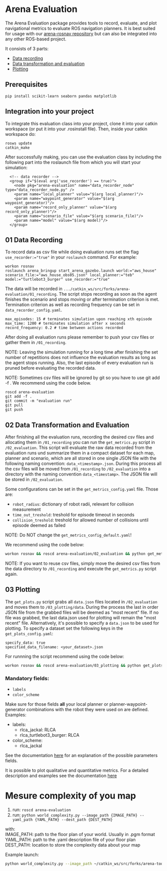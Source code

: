 # Arena Evaluation
The Arena Evaluation package provides tools to record, evaluate, and plot navigational metrics to evaluate ROS navigation planners. It is best suited for usage with our [arena-rosnav repository](https://github.com/ignc-research/arena-rosnav) but can also be integrated into any other ROS-based project. 

It consists of 3 parts:
- [Data recording](#01-data-recording)
- [Data transformation and evaluation](#02-data-transformation-and-evaluation)
- [Plotting](#03-plotting)
## Prerequisites

```
pip install scikit-learn seaborn pandas matplotlib
```

## Integration into your project
To integrate this evaluation class into your project, clone it into your catkin workspace (or put it into your .rosinstall file). 
Then, inside your catkin workspace do:

```
rosws update
catkin_make
```

After successfully making, you can use the evaluation class by including the following part into the roslaunch file from which you will start your simulation:

```
  <!-- data recorder -->
  <group if="$(eval arg('use_recorder') == true)">
    <node pkg="arena-evaluation" name="data_recorder_node" type="data_recorder_node.py" />
    <param name="local_planner" value="$(arg local_planner)"/>
    <param name="waypoint_generator" value="$(arg waypoint_generator)"/>
    <param name="record_only_planner" value="$(arg record_only_planner)"/>
    <param name="scenario_file" value="$(arg scenario_file)"/>
    <param name="model" value="$(arg model)"/>
  </group>

```


## 01 Data Recording
To record data as csv file while doing evaluation runs set the flag `use_recorder:="true"` in your `roslaunch` command. For example:

```
workon rosnav
roslaunch arena_bringup start_arena_gazebo.launch world:="aws_house" scenario_file:="aws_house_obs05.json" local_planner:="teb" model:="turtlebot3_burger" use_recorder:="true"
```

The data will be recorded in `.../catkin_ws/src/forks/arena-evaluation/01_recording`.
The script stops recording as soon as the agent finishes the scenario and stops moving or after termination criterion is met. Termination criterion as well as recording frequency can be set in `data_recorder_config.yaml`.

```
max_episodes: 15 # terminates simulation upon reaching xth episode
max_time: 1200 # terminates simulation after x seconds
record_frequency: 0.2 # time between actions recorded
```

After doing all evaluation runs please remember to push your csv files or gather them in `/01_recording`.

NOTE: Leaving the simulation running for a long time after finishing the set number of repetitions does not influence the evaluation results as long as the agent stops running. Also, the last episode of every evaluation run is pruned before evaluating the recorded data.

NOTE: Sometimes csv files will be ignored by git so you have to use git add -f <file>. We recommend using the code below.
```
roscd arena-evaluation
git add -f .
git commit -m "evaluation run"
git pull
git push
```

## 02 Data Transformation and Evaluation
After finishing all the evaluation runs, recording the desired csv files and allocating them in `/01_recording` you can run the `get_metrics.py` script in `/02_evaluation`.
This script will evaluate the raw data recorded from the evaluation runs und summarize them in a compact dataset for each map, planner and scenario, which are all stored in one single JSON file with the following naming convention: `data_<timestamp>.json`. During this process all the csv files will be moved from `/01_recording` to `/02_evaluation` into a directory with the naming convention `data_<timestamp>`. The JSON file will be stored in `/02_evaluation`.

Some configurations can be set in the `get_metrics_config.yaml` file. Those are:
- `robot_radius`: dictionary of robot radii, relevant for collision measurement
- `time_out_treshold`: treshold for episode timeout in seconds
- `collision_treshold`: treshold for allowed number of collisions until episode deemed as failed

NOTE: Do NOT change the `get_metrics_config_default.yaml`!

We recommend using the code below:
```bash
workon rosnav && roscd arena-evaluation/02_evaluation && python get_metrics.py
```

NOTE: If you want to reuse csv files, simply move the desired csv files from the data directory to `/01_recording` and execute the `get_metrics.py` script again.

## 03 Plotting
The `get_plots.py` script grabs all `data.json` files located in `/02_evaluation` and moves them to `/03_plotting/data`. During the process the last in order JSON file from the grabbed files will be deemed as "most recent" file. If no file was grabbed, the last data.json used for plotting will remain the "most recent" file. Alternatively, it's possible to specify a `data.json` to be used for plotting. To specify a dataset set the following keys in the `get_plots_config.yaml`:

```
specify_data: true
specified_data_filename: <your_dataset>.json
```

For runnning the script recommend using the code below:
```bash
workon rosnav && roscd arena-evaluation/03_plotting && python get_plots.py
```

### Mandatory fields:
- `labels`
- `color_scheme`

Make sure for those fields **all** your local planner or planner-waypoint-generator combinations with the robot they were used on are defined. Examples:
- labels:
    - rlca_jackal: RLCA
    - rlca_turtlebot3_burger: RLCA
- color_scheme:
    - rlca_jackal

See the documentation [here](docs/fields.md) for an explanation of the possible parameters fields.

It is possible to plot qualitative and quantitative metrics. For a detailed description and examples see the documentation [here](docs/plotting_metrics.md)
# Mesure complexity of you map
1. run: `roscd arena-evaluation`
2. run: `python world_complexity.py --image_path {IMAGE_PATH} --yaml_path {YAML_PATH} --dest_path {DEST_PATH}`

with:\
 IMAGE_PATH: path to the floor plan of your world. Usually in .pgm format\
 YAML_PATH: path to the .yaml description file of your floor plan\
 DEST_PATH: location to store the complexity data about your map

Example launch:
```bash
python world_complexity.py --image_path ~/catkin_ws/src/forks/arena-tools/aws_house/map.pgm --yaml_path ~/catkin_ws/src/forks/arena-tools/aws_house/map.yaml --dest_path ~/catkin_ws/src/forks/arena-tools/aws_house
```
